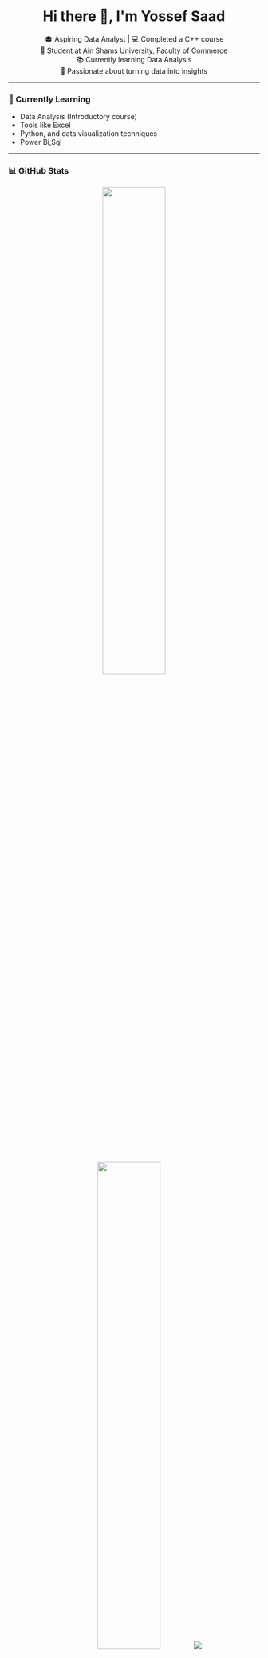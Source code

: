 <h1 align="center">Hi there 👋, I'm Yossef Saad</h1>

<p align="center">
  🎓 Aspiring Data Analyst | 💻 Completed a C++ course <br>
  🏫 Student at Ain Shams University, Faculty of Commerce <br>
  📚 Currently learning Data Analysis <br>
  🚀 Passionate about turning data into insights
</p>

---

### 🌱 Currently Learning
- Data Analysis (Introductory course)
- Tools like Excel
- Python, and data visualization techniques
- Power Bi,Sql

---

### 📊 GitHub Stats
<p align="center">
  <img height="50%" width="auto" src="https://github-readme-stats.vercel.app/api?username=Yossef111c&show_icons=true&count_private=true&theme=darcula&hide_border=true&hide=issues,contribs&bg_color=00000000">
  <img height="50%" width="auto" src="https://github-readme-stats.vercel.app/api/top-langs/?username=Yossef111c&layout=compact&hide_border=true&theme=darcula&bg_color=00000000&langs_count=6&hide=jupyter%20notebook,tex,css,php">
  <img src="https://github-readme-streak-stats.herokuapp.com?user=Yossef111c&theme=darcula&hide_border=true&background=FFFFFF00">
</p>

---

### ☕ Follow Me on Facebook

<p align="center">
  <a href="https://www.facebook.com/yossef.saad.925" target="_blank">
    <img src="https://img.shields.io/badge/Facebook-Follow-blue?style=for-the-badge&logo=facebook&logoColor=white" alt="Follow me on Facebook"/>
  </a>
</p>

---

### 📫 Connect With Me

[![Email](https://img.shields.io/badge/Email-D14836?style=for-the-badge&logo=gmail&logoColor=white)](mailto:yossefsaadcr7@gmail.com)
[![LinkedIn](https://img.shields.io/badge/LinkedIn-0A66C2?style=for-the-badge&logo=linkedin&logoColor=white)](https://www.linkedin.com/in/yossef-saad-7065aa275/)
[![WhatsApp](https://img.shields.io/badge/WhatsApp-25D366?style=for-the-badge&logo=whatsapp&logoColor=white)](https://wa.me/201558377068)
[![TikTok](https://img.shields.io/badge/TikTok-010101?style=for-the-badge&logo=tiktok&logoColor=white)](https://www.tiktok.com/@yossefsaadapoarp)
[![Instagram](https://img.shields.io/badge/Instagram-E4405F?style=for-the-badge&logo=instagram&logoColor=white)](https://www.instagram.com/yossef417)
[![Telegram](https://img.shields.io/badge/Telegram-2CA5E0?style=for-the-badge&logo=telegram&logoColor=white)](https://t.me/yossef202)


